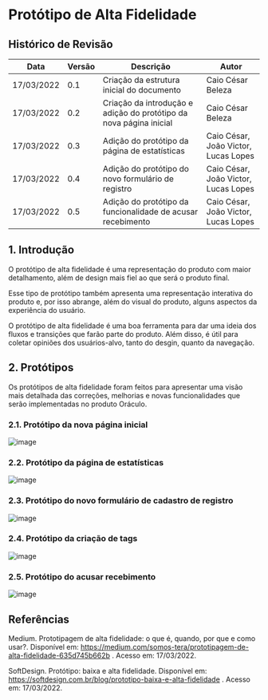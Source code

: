 # Protótipo de Alta Fidelidade

## Histórico de Revisão

|Data|Versão|Descrição|Autor|
|--|--|--|--|
|17/03/2022|0.1|Criação da estrutura inicial do documento|Caio César Beleza|
|17/03/2022|0.2|Criação da introdução e adição do protótipo da nova página inicial|Caio César Beleza|
|17/03/2022|0.3|Adição do protótipo da página de estatísticas|Caio César, João Victor, Lucas Lopes|
|17/03/2022|0.4|Adição do protótipo do novo formulário de registro|Caio César, João Victor, Lucas Lopes|
|17/03/2022|0.5|Adição do protótipo da funcionalidade de acusar recebimento|Caio César, João Victor, Lucas Lopes|


## 1. Introdução

O protótipo de alta fidelidade é uma representação do produto com maior detalhamento, além de design mais fiel ao que será o produto final.

Esse tipo de protótipo também apresenta uma representação interativa do produto e, por isso abrange, além do visual do produto, alguns aspectos da experiência do usuário.

O protótipo de alta fidelidade é uma boa ferramenta para dar uma ideia dos fluxos e transições que farão parte do produto. Além disso, é útil para coletar opiniões dos usuários-alvo, tanto do desgin, quanto da navegação.

## 2. Protótipos

Os protótipos de alta fidelidade foram feitos para apresentar uma visão mais detalhada das correções, melhorias e novas funcionalidades que serão implementadas no produto Oráculo.

### 2.1. Protótipo da nova página inicial

![image](https://user-images.githubusercontent.com/37124720/158890556-db94c7af-78b1-4df4-8f89-acb226d881b8.png)


### 2.2. Protótipo da página de estatísticas

![image](https://user-images.githubusercontent.com/37124720/158891353-908d0c41-d09d-4491-afc4-cf6af440c415.png)

### 2.3. Protótipo do novo formulário de cadastro de registro

![image](https://user-images.githubusercontent.com/37124720/158891903-37ed2980-a964-41bb-9a9b-a1b2dabf7fef.png)


### 2.4. Protótipo da criação de tags

![image](https://user-images.githubusercontent.com/37124720/158892443-36bb8666-1717-481e-ac3f-4d7c1e12552f.png)


### 2.5. Protótipo do acusar recebimento

![image](https://user-images.githubusercontent.com/37124720/158892659-4448bd46-9b7b-4455-8ec4-089c1044f8eb.png)




## Referências

Medium. Prototipagem de alta fidelidade: o que é, quando, por que e como usar?. Disponível em: https://medium.com/somos-tera/prototipagem-de-alta-fidelidade-635d745b662b . Acesso em: 17/03/2022.

SoftDesign. Protótipo: baixa e alta fidelidade. Disponível em: https://softdesign.com.br/blog/prototipo-baixa-e-alta-fidelidade . Acesso em: 17/03/2022.
